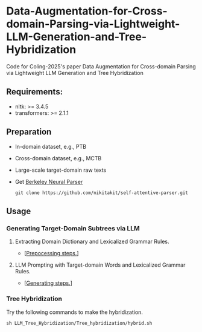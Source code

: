 # Data-Augmentation-for-Cross-domain-Parsing-via-Lightweight-LLM-Generation-and-Tree-Hybridization

Code for Coling-2025's paper Data Augmentation for Cross-domain Parsing via Lightweight LLM Generation and Tree Hybridization

## Requirements:

- nltk: >= 3.4.5
- transformers: >= 2.1.1

## Preparation

- In-domain dataset, e.g., PTB
- Cross-domain dataset, e.g., MCTB
- Large-scale target-domain raw texts
- Get [Berkeley Neural Parser](https://github.com/nikitakit/self-attentive-parser)

  ```
  git clone https://github.com/nikitakit/self-attentive-parser.git
   ```

## Usage

### Generating Target-Domain Subtrees via LLM

1. Extracting Domain Dictionary and Lexicalized Grammar Rules.

   
   - [[Prepocessing steps.](https://github.com/zzy0509/LLM-Tree-Hybridization/tree/main/LLM_generation/prepocess)]
   

   

2. LLM Prompting with Target-domain Words and Lexicalized Grammar Rules.

   - [[Generating steps.](https://github.com/zzy0509/LLM-Tree-Hybridization/tree/main/LLM_generation/LLM)]
   

### Tree Hybridization

Try the following commands to make the hybridization.

```
sh LLM_Tree_Hybridization/Tree_hybridization/hybrid.sh
```

